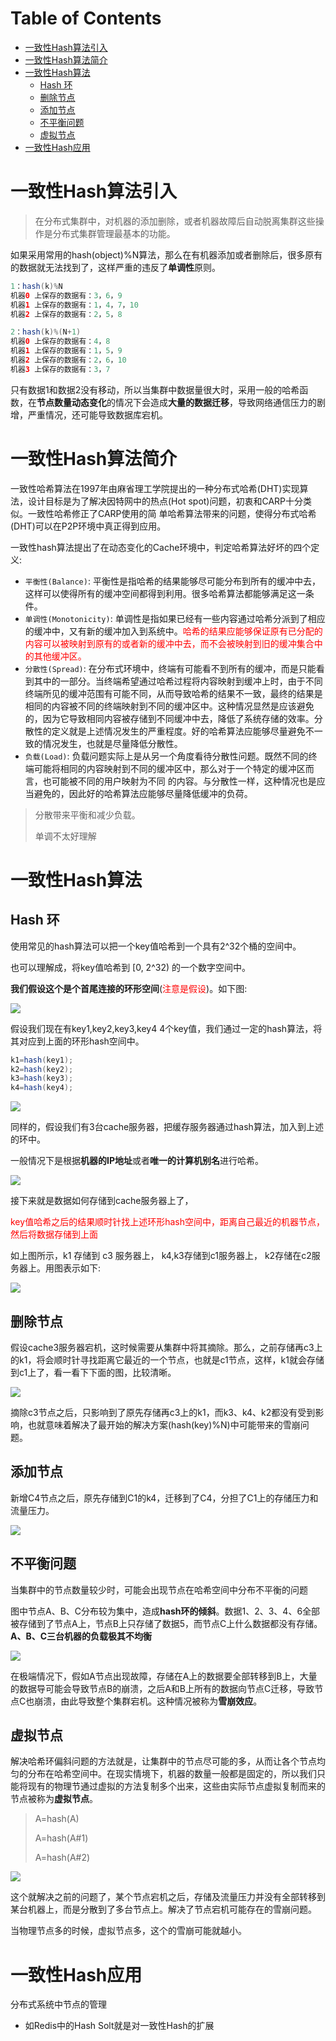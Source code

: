 # Table of Contents

* [一致性Hash算法引入](#一致性hash算法引入)
* [一致性Hash算法简介](#一致性hash算法简介)
* [一致性Hash算法](#一致性hash算法)
  * [Hash 环](#hash-环)
  * [删除节点](#删除节点)
  * [添加节点](#添加节点)
  * [不平衡问题](#不平衡问题)
  * [虚拟节点](#虚拟节点)
* [一致性Hash应用](#一致性hash应用)



# 一致性Hash算法引入



> 在分布式集群中，对机器的添加删除，或者机器故障后自动脱离集群这些操作是分布式集群管理最基本的功能。

如果采用常用的hash(object)%N算法，那么在有机器添加或者删除后，很多原有的数据就无法找到了，这样严重的违反了**单调性**原则。

```java
1：hash(k)%N
机器0 上保存的数据有：3，6，9
机器1 上保存的数据有：1，4，7，10
机器2 上保存的数据有：2，5，8	

2：hash(k)%(N+1)
机器0 上保存的数据有：4，8
机器1 上保存的数据有：1，5，9
机器2 上保存的数据有：2，6，10
机器3 上保存的数据有：3，7
```


只有数据1和数据2没有移动，所以当集群中数据量很大时，采用一般的哈希函数，在**节点数量动态变化**的情况下会造成**大量的数据迁移**，导致网络通信压力的剧增，严重情况，还可能导致数据库宕机。



# 一致性Hash算法简介

一致性哈希算法在1997年由麻省理工学院提出的一种分布式哈希(DHT)实现算法，设计目标是为了解决因特网中的热点(Hot spot)问题，初衷和CARP十分类似。一致性哈希修正了CARP使用的简 单哈希算法带来的问题，使得分布式哈希(DHT)可以在P2P环境中真正得到应用。

一致性hash算法提出了在动态变化的Cache环境中，判定哈希算法好坏的四个定义:

- `平衡性(Balance)`: 平衡性是指哈希的结果能够尽可能分布到所有的缓冲中去，这样可以使得所有的缓冲空间都得到利用。很多哈希算法都能够满足这一条件。
- `单调性(Monotonicity)`: 单调性是指如果已经有一些内容通过哈希分派到了相应的缓冲中，又有新的缓冲加入到系统中。<font color=red>哈希的结果应能够保证原有已分配的内容可以被映射到原有的或者新的缓冲中去，而不会被映射到旧的缓冲集合中的其他缓冲区。</font>
- `分散性(Spread)`: 在分布式环境中，终端有可能看不到所有的缓冲，而是只能看到其中的一部分。当终端希望通过哈希过程将内容映射到缓冲上时，由于不同终端所见的缓冲范围有可能不同，从而导致哈希的结果不一致，最终的结果是相同的内容被不同的终端映射到不同的缓冲区中。这种情况显然是应该避免的，因为它导致相同内容被存储到不同缓冲中去，降低了系统存储的效率。分散性的定义就是上述情况发生的严重程度。好的哈希算法应能够尽量避免不一致的情况发生，也就是尽量降低分散性。
- `负载(Load)`: 负载问题实际上是从另一个角度看待分散性问题。既然不同的终端可能将相同的内容映射到不同的缓冲区中，那么对于一个特定的缓冲区而言，也可能被不同的用户映射为不同 的内容。与分散性一样，这种情况也是应当避免的，因此好的哈希算法应能够尽量降低缓冲的负荷。



> 分散带来平衡和减少负载。
>
> 单调不太好理解





#  一致性Hash算法

## Hash 环


使用常见的hash算法可以把一个key值哈希到一个具有2^32个桶的空间中。

也可以理解成，将key值哈希到 [0, 2^32) 的一个数字空间中。

 **我们假设这个是个首尾连接的环形空间**(<font color=red>注意是假设</font>)。如下图:

![](.images/alg-dist-hash-1.jpg)



假设我们现在有key1,key2,key3,key4 4个key值，我们通过一定的hash算法，将其对应到上面的环形hash空间中。

```java
k1=hash(key1);
k2=hash(key2);
k3=hash(key3);
k4=hash(key4);

```



![](.images/alg-dist-hash-2.jpg)



同样的，假设我们有3台cache服务器，把缓存服务器通过hash算法，加入到上述的环中。

一般情况下是根据**机器的IP地址**或者**唯一的计算机别名**进行哈希。



![](.images/alg-dist-hash-3.jpg)



接下来就是数据如何存储到cache服务器上了，

<font color=red>key值哈希之后的结果顺时针找上述环形hash空间中，距离自己最近的机器节点，然后将数据存储到上面</font>

如上图所示，k1 存储到 c3 服务器上， k4,k3存储到c1服务器上， k2存储在c2服务器上。用图表示如下:



![](.images/alg-dist-hash-4.jpg)



## 删除节点

假设cache3服务器宕机，这时候需要从集群中将其摘除。那么，之前存储再c3上的k1，将会顺时针寻找距离它最近的一个节点，也就是c1节点，这样，k1就会存储到c1上了，看一看下下面的图，比较清晰。



![](.images/alg-dist-hash-5.jpg)

摘除c3节点之后，只影响到了原先存储再c3上的k1，而k3、k4、k2都没有受到影响，也就意味着解决了最开始的解决方案(hash(key)%N)中可能带来的雪崩问题。



## 添加节点

新增C4节点之后，原先存储到C1的k4，迁移到了C4，分担了C1上的存储压力和流量压力。


![](.images/alg-dist-hash-6.jpg)

## 不平衡问题



当集群中的节点数量较少时，可能会出现节点在哈希空间中分布不平衡的问题

图中节点A、B、C分布较为集中，造成**hash环的倾斜**。数据1、2、3、4、6全部被存储到了节点A上，节点B上只存储了数据5，而节点C上什么数据都没有存储。**A、B、C三台机器的负载极其不均衡**



![](.images/v2-ceaa7afa8ba1e5dfeec1bed221bb49f8_720w.jpg)


在极端情况下，假如A节点出现故障，存储在A上的数据要全部转移到B上，大量的数据导可能会导致节点B的崩溃，之后A和B上所有的数据向节点C迁移，导致节点C也崩溃，由此导致整个集群宕机。这种情况被称为**雪崩效应**。



## 虚拟节点


解决哈希环偏斜问题的方法就是，让集群中的节点尽可能的多，从而让各个节点均匀的分布在哈希空间中。在现实情境下，机器的数量一般都是固定的，所以我们只能将现有的物理节通过虚拟的方法复制多个出来，这些由实际节点虚拟复制而来的节点被称为**虚拟节点**。

> A=hash(A)
>
> A=hash(A#1)
>
> A=hash(A#2)



![](.images/alg-dist-hash-8.jpg)

这个就解决之前的问题了，某个节点宕机之后，存储及流量压力并没有全部转移到某台机器上，而是分散到了多台节点上。解决了节点宕机可能存在的雪崩问题。

当物理节点多的时候，虚拟节点多，这个的雪崩可能就越小。


#  一致性Hash应用

分布式系统中节点的管理

+ 如Redis中的Hash Solt就是对一致性Hash的扩展
